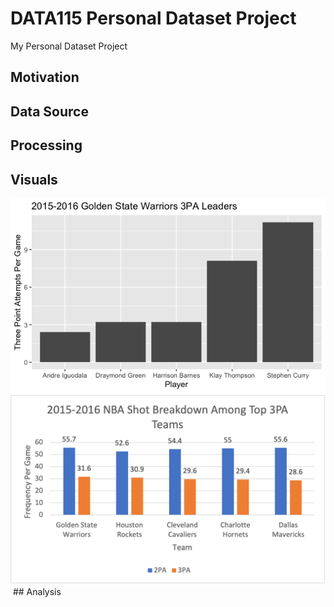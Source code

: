 # DATA115 Personal Dataset Project

My Personal Dataset Project

## Motivation

## Data Source

## Processing

## Visuals

<img src="https://raw.githubusercontent.com/alan-pan31/DATA/main/Warriors%20Top%203PA.png">

<img src="https://raw.githubusercontent.com/alan-pan31/DATA/main/2015-2016%20NBA%20Shot%20Breakdown.png">

<img src=" ">
## Analysis
